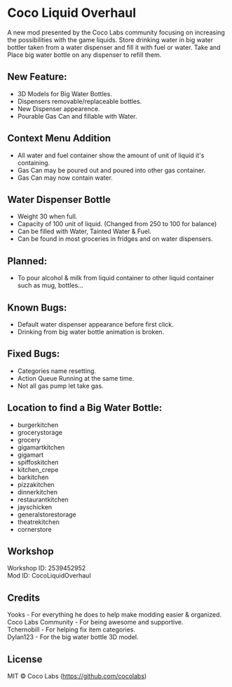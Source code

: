 # Coco Liquid Overhaul

A new mod presented by the Coco Labs community focusing on increasing the possibilities with the game liquids. Store drinking water in big water bottler taken from a water dispenser and fill it with fuel or water. Take and Place big water bottle on any dispenser to refill them.

## New Feature:
- 3D Models for Big Water Bottles.
- Dispensers removable/replaceable bottles.
- New Dispenser appearence.
- Pourable Gas Can and fillable with Water.

## Context Menu Addition
- All water and fuel container show the amount of unit of liquid it's containing.
- Gas Can may be poured out and poured into other gas container.
- Gas Can may now contain water.

## Water Dispenser Bottle
- Weight 30 when full.
- Capacity of 100 unit of liquid. (Changed from 250 to 100 for balance)
- Can be filled with Water, Tainted Water & Fuel.
- Can be found in most groceries in fridges and on water dispensers.

## Planned:
- To pour alcohol & milk from liquid container to other liquid container such as mug, bottles...

## Known Bugs:
- Default water dispenser appearance before first click.
- Drinking from big water bottle animation is broken.

## Fixed Bugs:
- Categories name resetting.
- Action Queue Running at the same time.
- Not all gas pump let take gas.

## Location to find a Big Water Bottle:
- burgerkitchen
- grocerystorage
- grocery
- gigamartkitchen
- gigamart
- spiffoskitchen
- kitchen_crepe
- barkitchen
- pizzakitchen
- dinnerkitchen
- restaurantkitchen
- jayschicken
- generalstorestorage
- theatrekitchen
- cornerstore

## Workshop

Workshop ID: 2539452952  
Mod ID: CocoLiquidOverhaul

## Credits

Yooks - For everything he does to help make modding easier & organized.  
Coco Labs Community - For being awesome and supportive.  
Tchernobill - For helping fix item categories.  
Dylan123 - For the big water bottle 3D model.

## License

MIT © Coco Labs (https://github.com/cocolabs)